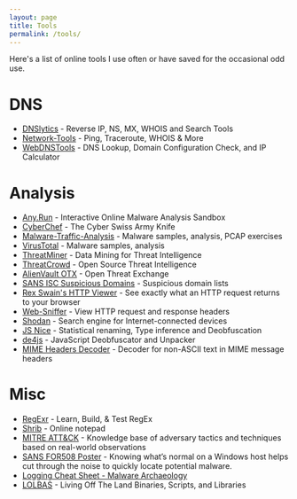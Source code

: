 ```yaml
---
layout: page
title: Tools
permalink: /tools/
---
```


Here's a list of online tools I use often or have saved for the occasional odd use.

# DNS
* [DNSlytics](https://dnslytics.com/) - Reverse IP, NS, MX, WHOIS and Search Tools
* [Network-Tools](https://network-tools.com/) - Ping, Traceroute, WHOIS & More
* [WebDNSTools](http://www.webdnstools.com) - DNS Lookup, Domain Configuration Check, and IP Calculator

# Analysis
* [Any.Run](https://app.any.run/) - Interactive Online Malware Analysis Sandbox
* [CyberChef](https://gchq.github.io/CyberChef/) - The Cyber Swiss Army Knife
* [Malware-Traffic-Analysis](http://www.malware-traffic-analysis.net/) - Malware samples, analysis, PCAP exercises
* [VirusTotal](https://www.virustotal.com) - Malware samples, analysis
* [ThreatMiner](https://www.threatminer.org/index.php) - Data Mining for Threat Intelligence
* [ThreatCrowd](https://www.threatcrowd.org/) - Open Source Threat Intelligence
* [AlienVault OTX](https://otx.alienvault.com/) - Open Threat Exchange
* [SANS ISC Suspicious Domains](https://isc.sans.edu/suspicious_domains.html) - Suspicious domain lists
* [Rex Swain's HTTP Viewer](http://rexswain.com/httpview.html) - See exactly what an HTTP request returns to your browser
* [Web-Sniffer](http://web-sniffer.net/) - View HTTP request and response headers
* [Shodan](https://www.shodan.io/) - Search engine for Internet-connected devices
* [JS Nice](http://jsnice.org/) - Statistical renaming, Type inference and Deobfuscation
* [de4js](https://lelinhtinh.github.io/de4js/) - JavaScript Deobfuscator and Unpacker
* [MIME Headers Decoder](http://dogmamix.com/MimeHeadersDecoder/) - Decoder for non-ASCII text in MIME message headers

# Misc
* [RegExr](https://regexr.com/) - Learn, Build, & Test RegEx
* [Shrib](https://shrib.com) - Online notepad
* [MITRE ATT&CK](https://attack.mitre.org/matrices/enterprise/) - Knowledge base of adversary tactics and techniques based on real-world observations
* [SANS FOR508 Poster](https://www.sans.org/security-resources/posters/hunt-evil/165/download) - Knowing what’s normal on a Windows host helps cut through the noise to quickly locate potential malware.
* [Logging Cheat Sheet - Malware Archaeology](https://www.malwarearchaeology.com/cheat-sheets)
* [LOLBAS](https://lolbas-project.github.io/#) - Living Off The Land Binaries, Scripts, and Libraries

